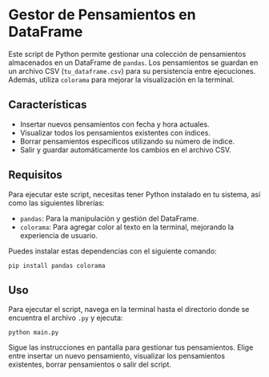 
# Gestor de Pensamientos en DataFrame

Este script de Python permite gestionar una colección de pensamientos almacenados en un DataFrame de `pandas`. Los pensamientos se guardan en un archivo CSV (`tu_dataframe.csv`) para su persistencia entre ejecuciones. Además, utiliza `colorama` para mejorar la visualización en la terminal.

## Características

- Insertar nuevos pensamientos con fecha y hora actuales.
- Visualizar todos los pensamientos existentes con índices.
- Borrar pensamientos específicos utilizando su número de índice.
- Salir y guardar automáticamente los cambios en el archivo CSV.

## Requisitos

Para ejecutar este script, necesitas tener Python instalado en tu sistema, así como las siguientes librerías:

- `pandas`: Para la manipulación y gestión del DataFrame.
- `colorama`: Para agregar color al texto en la terminal, mejorando la experiencia de usuario.

Puedes instalar estas dependencias con el siguiente comando:

```
pip install pandas colorama
```

## Uso

Para ejecutar el script, navega en la terminal hasta el directorio donde se encuentra el archivo `.py` y ejecuta:

```
python main.py
```

Sigue las instrucciones en pantalla para gestionar tus pensamientos. Elige entre insertar un nuevo pensamiento, visualizar los pensamientos existentes, borrar pensamientos o salir del script.
